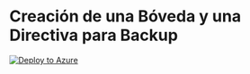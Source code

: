 # Creación de una Bóveda y una Directiva para Backup
[![Deploy to Azure](https://aka.ms/deploytoazurebutton)](https://portal.azure.com/#create/Microsoft.Template/uri/https%3a%2f%2fraw.githubusercontent.com%2fMario-Developer%2fARM-Templates%2fmaster%2fAMBackup%2fAMBackup.json)
